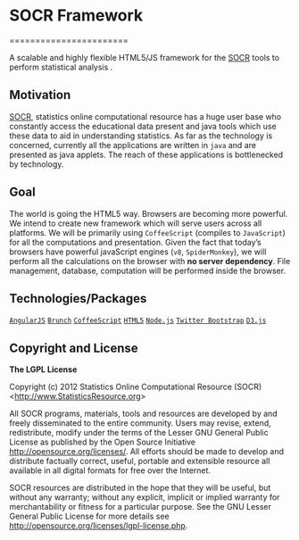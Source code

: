 # SOCR Framework
=======================

A scalable and highly flexible HTML5/JS framework for the [SOCR](http://socr.ucla.edu) tools to perform statistical analysis .


 Motivation 
--------------
[SOCR](http://socr.ucla.edu), statistics online computational resource has a huge user base who constantly access the educational data present and java tools which use these data to aid in understanding statistics.
As far as the technology is concerned, currently all the applications are written in `java` and are presented as java applets. The reach of these applications is bottlenecked by technology.

Goal
------
The world is going the HTML5 way. Browsers are becoming more powerful. 
We intend to create new framework which will serve users across all platforms. We will be primarily using `CoffeeScript` (compiles to `JavaScript`) for all the computations and presentation. Given the fact that today’s browsers have powerful javaScript engines (`v8`, `SpiderMonkey`), we will perform all the calculations on the browser with **no server dependency**. File management, database, computation will be performed inside the browser.

 Technologies/Packages
----------------
 [`AngularJS`](http://angularjs.org) 
 [`Brunch`](http://brunch.io) 
 [`CoffeeScript`](http://coffeescript.org/)
 [`HTML5`](http://html5rocks.com/)
 [`Node.js`](http://nodejs.org/) 
 [`Twitter Bootstrap`](twitter.github.com/bootstrap/) 
 [`D3.js`](http://d3js.org) 



Copyright and License 
----------------------

**The LGPL License**

Copyright (c) 2012 Statistics Online Computational Resource (SOCR) &lt;http://www.StatisticsResource.org&gt;

All SOCR programs, materials, tools and resources are developed by and freely disseminated to the entire community.
Users may revise, extend, redistribute, modify under the terms of the Lesser GNU General Public License
as published by the Open Source Initiative http://opensource.org/licenses/. All efforts should be made to develop and distribute
factually correct, useful, portable and extensible resource all available in all digital formats for free over the Internet.

SOCR resources are distributed in the hope that they will be useful, but without
any warranty; without any explicit, implicit or implied warranty for merchantability or
fitness for a particular purpose. See the GNU Lesser General Public License for
more details see http://opensource.org/licenses/lgpl-license.php.
